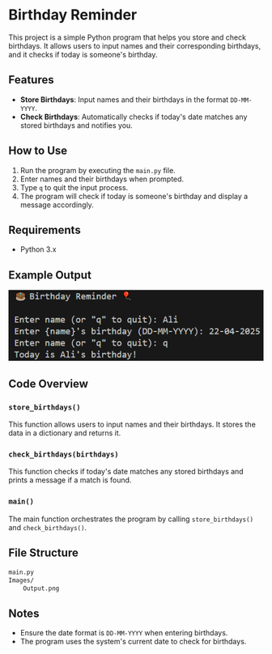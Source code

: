 # Birthday Reminder

This project is a simple Python program that helps you store and check birthdays. It allows users to input names and their corresponding birthdays, and it checks if today is someone's birthday.

## Features

- **Store Birthdays**: Input names and their birthdays in the format `DD-MM-YYYY`.
- **Check Birthdays**: Automatically checks if today's date matches any stored birthdays and notifies you.

## How to Use

1. Run the program by executing the `main.py` file.
2. Enter names and their birthdays when prompted.
3. Type `q` to quit the input process.
4. The program will check if today is someone's birthday and display a message accordingly.

## Requirements

- Python 3.x

## Example Output

![Output Example](Images/Output.png)

## Code Overview

### `store_birthdays()`
This function allows users to input names and their birthdays. It stores the data in a dictionary and returns it.

### `check_birthdays(birthdays)`
This function checks if today's date matches any stored birthdays and prints a message if a match is found.

### `main()`
The main function orchestrates the program by calling `store_birthdays()` and `check_birthdays()`.

## File Structure

```
main.py
Images/
    Output.png
```

## Notes

- Ensure the date format is `DD-MM-YYYY` when entering birthdays.
- The program uses the system's current date to check for birthdays.